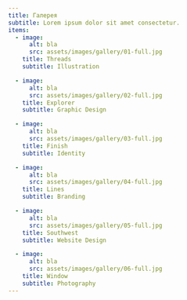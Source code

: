 ```yaml
---
title: Галерея
subtitle: Lorem ipsum dolor sit amet consectetur.
items:
  - image: 
      alt: bla
      src: assets/images/gallery/01-full.jpg
    title: Threads
    subtitle: Illustration

  - image: 
      alt: bla
      src: assets/images/gallery/02-full.jpg
    title: Explorer
    subtitle: Graphic Design

  - image: 
      alt: bla
      src: assets/images/gallery/03-full.jpg
    title: Finish
    subtitle: Identity

  - image: 
      alt: bla
      src: assets/images/gallery/04-full.jpg
    title: Lines
    subtitle: Branding

  - image: 
      alt: bla
      src: assets/images/gallery/05-full.jpg
    title: Southwest
    subtitle: Website Design

  - image: 
      alt: bla
      src: assets/images/gallery/06-full.jpg
    title: Window
    subtitle: Photography
---
```

